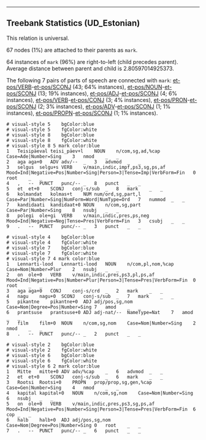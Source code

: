 

--------------------------------------------------------------------------------

## Treebank Statistics (UD_Estonian)

This relation is universal.

67 nodes (1%) are attached to their parents as `mark`.

64 instances of `mark` (96%) are right-to-left (child precedes parent).
Average distance between parent and child is 2.80597014925373.

The following 7 pairs of parts of speech are connected with `mark`: [et-pos/VERB]()-[et-pos/SCONJ]() (43; 64% instances), [et-pos/NOUN]()-[et-pos/SCONJ]() (13; 19% instances), [et-pos/ADJ]()-[et-pos/SCONJ]() (4; 6% instances), [et-pos/VERB]()-[et-pos/CONJ]() (3; 4% instances), [et-pos/PRON]()-[et-pos/SCONJ]() (2; 3% instances), [et-pos/ADV]()-[et-pos/SCONJ]() (1; 1% instances), [et-pos/PROPN]()-[et-pos/SCONJ]() (1; 1% instances).


~~~ conllu
# visual-style 5	bgColor:blue
# visual-style 5	fgColor:white
# visual-style 8	bgColor:blue
# visual-style 8	fgColor:white
# visual-style 8 5 mark	color:blue
1	Teisipäeval	teisi_päev+l	NOUN	n/com,sg,ad,%cap	Case=Ade|Number=Sing	3	nmod	_	_
2	aga	aga+0	ADV	adv/--	_	3	advmod	_	_
3	selgus	selgu+s	VERB	v/main,indic,impf,ps3,sg,ps,af	Mood=Ind|Negative=Pos|Number=Sing|Person=3|Tense=Imp|VerbForm=Fin	0	root	_	_
4	,	--	PUNCT	punc/--	_	8	punct	_	_
5	et	et+0	SCONJ	conj-s/sub	_	8	mark	_	_
6	kolmandat	kolmas+t	NUM	num/ord,sg,part,l	Case=Par|Number=Sing|NumForm=Word|NumType=Ord	7	nummod	_	_
7	kandidaati	kandidaat+0	NOUN	n/com,sg,part	Case=Par|Number=Sing	8	nsubj	_	_
8	polegi	ole+gi	VERB	v/main,indic,pres,ps,neg	Mood=Ind|Negative=Neg|Tense=Pres|VerbForm=Fin	3	csubj	_	_
9	.	--	PUNCT	punc/--	_	3	punct	_	_

~~~


~~~ conllu
# visual-style 4	bgColor:blue
# visual-style 4	fgColor:white
# visual-style 7	bgColor:blue
# visual-style 7	fgColor:white
# visual-style 7 4 mark	color:blue
1	Lennarti-lood	Lennarti-lood	NOUN	n/com,pl,nom,%cap	Case=Nom|Number=Plur	2	nsubj	_	_
2	on	ole+0	VERB	v/main,indic,pres,ps3,pl,ps,af	Mood=Ind|Negative=Pos|Number=Plur|Person=3|Tense=Pres|VerbForm=Fin	0	root	_	_
3	aga	aga+0	CONJ	conj-s/crd	_	2	mark	_	_
4	nagu	nagu+0	SCONJ	conj-s/sub	_	7	mark	_	_
5	pikantne	pikantne+0	ADJ	adj/pos,sg,nom	Case=Nom|Degree=Pos|Number=Sing	7	amod	_	_
6	prantsuse	prantsuse+0	ADJ	adj-nat/--	NameType=Nat	7	amod	_	_
7	film	film+0	NOUN	n/com,sg,nom	Case=Nom|Number=Sing	2	nmod	_	_
8	.	--	PUNCT	punc/--	_	2	punct	_	_

~~~


~~~ conllu
# visual-style 2	bgColor:blue
# visual-style 2	fgColor:white
# visual-style 6	bgColor:blue
# visual-style 6	fgColor:white
# visual-style 6 2 mark	color:blue
1	Mitte	mitte+0	ADV	adv/%cap	_	6	advmod	_	_
2	et	et+0	SCONJ	conj-s/sub	_	6	mark	_	_
3	Rootsi	Rootsi+0	PROPN	prop/prop,sg,gen,%cap	Case=Gen|Number=Sing	4	nmod	_	_
4	kapital	kapital+0	NOUN	n/com,sg,nom	Case=Nom|Number=Sing	6	nsubj	_	_
5	on	ole+0	VERB	v/main,indic,pres,ps3,sg,ps,af	Mood=Ind|Negative=Pos|Number=Sing|Person=3|Tense=Pres|VerbForm=Fin	6	cop	_	_
6	halb	halb+0	ADJ	adj/pos,sg,nom	Case=Nom|Degree=Pos|Number=Sing	0	root	_	_
7	.	--	PUNCT	punc/--	_	6	punct	_	_

~~~


